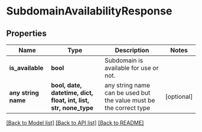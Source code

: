 # SubdomainAvailabilityResponse


## Properties
Name | Type | Description | Notes
------------ | ------------- | ------------- | -------------
**is_available** | **bool** | Subdomain is available for use or not. | 
**any string name** | **bool, date, datetime, dict, float, int, list, str, none_type** | any string name can be used but the value must be the correct type | [optional]

[[Back to Model list]](../README.md#documentation-for-models) [[Back to API list]](../README.md#documentation-for-api-endpoints) [[Back to README]](../README.md)



